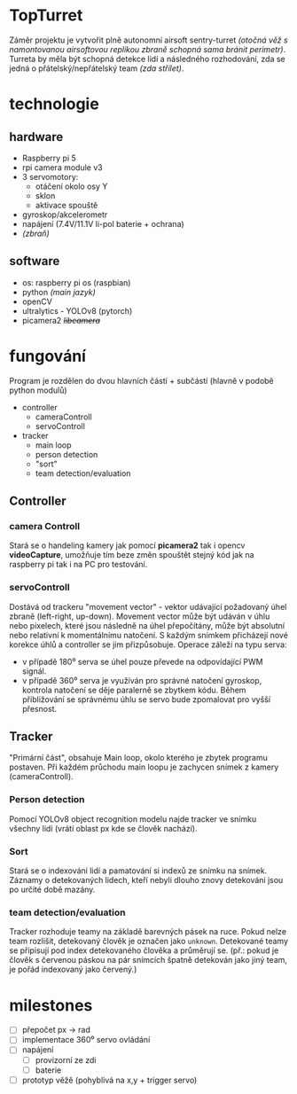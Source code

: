 # TopTurret
Záměr projektu je vytvořit plně autonomní airsoft sentry-turret *(otočná věž s namontovanou airsoftovou replikou zbraně schopná sama bránit perimetr)*. Turreta by měla být schopná detekce lidí a následného rozhodování, zda se jedná o přátelský/nepřátelský team *(zda střílet)*.

# technologie
## hardware
- Raspberry pi 5
- rpi camera module v3
- 3 servomotory:
    - otáčení okolo osy Y
    - sklon
    - aktivace spouště
- gyroskop/akcelerometr
- napájení (7.4V/11.1V li-pol baterie + ochrana)
- *(zbraň)*

## software
- os: raspberry pi os (raspbian)
- python *(main jazyk)*
- openCV
- ultralytics - YOLOv8 (pytorch)
- picamera2 *<s>libcamera</s>*

# fungování
Program je rozdělen do dvou hlavních částí + subčástí (hlavně v podobě python modulů)
- controller
    - cameraControll
    - servoControll
- tracker
    - main loop
    - person detection
    - "sort"
    - team detection/evaluation
## Controller
### camera Controll
Stará se o handeling kamery jak pomocí **picamera2** tak i opencv **videoCapture**, umožňuje tím beze změn spouštět stejný kód jak na raspberry pi tak i na PC pro testování.
### servoControll
Dostává od trackeru "movement vector" - vektor udávající požadovaný úhel zbraně (left-right, up-down). Movement vector může být udáván v úhlu nebo pixelech, které jsou následně na úhel přepočítány, může být absolutní nebo relativní k momentálnímu natočení. S každým snímkem přicházejí nové korekce úhlů a controller se jim přizpůsobuje. Operace záleží na typu serva:
- v případě 180⁰ serva se úhel pouze převede na odpovídající PWM signál.
- v případě 360⁰ serva je využíván pro správné natočení gyroskop, kontrola natočení se děje paralerně se zbytkem kódu. Během přibližování se správnému úhlu se servo bude zpomalovat pro vyšší přesnost.

## Tracker
"Primární část", obsahuje Main loop, okolo kterého je zbytek programu postaven. Při každém průchodu main loopu je zachycen snímek z kamery (cameraControll).
### Person detection
Pomocí YOLOv8 object recognition modelu najde tracker ve snímku všechny lidi (vrátí oblast px kde se člověk nachází).
### Sort
Stará se o indexování lidí a pamatování si indexů ze snímku na snímek. Záznamy o detekovaných lidech, kteří nebyli dlouho znovy detekováni jsou po určité době mazány.
### team detection/evaluation
Tracker rozhoduje teamy na základě barevných pásek na ruce. Pokud nelze team rozlišit, detekovaný člověk je označen jako `unknown`. Detekované teamy se připisují pod index detekovaného člověka a průměrují se. (př.: pokud je člověk s červenou páskou na pár snímcích špatně detekován jako jiný team, je pořád indexovaný jako červený.)
# milestones
- [ ] přepočet px -> rad
- [ ] implementace 360⁰ servo ovládání
- [ ] napájení
    - [ ] provizorní ze zdi
    - [ ] baterie
- [ ] prototyp věžě (pohyblivá na x,y + trigger servo)